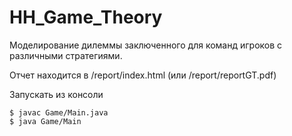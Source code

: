 # HH_Game_Theory

Моделирование дилеммы заключенного для команд игроков с различными стратегиями.

Отчет находится в /report/index.html (или /report/reportGT.pdf)

Запускать из консоли

    $ javac Game/Main.java 
    $ java Game/Main 
